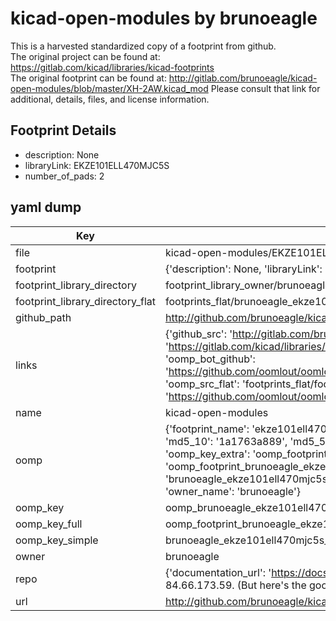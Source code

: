 # kicad-open-modules by brunoeagle  
This is a harvested standardized copy of a footprint from github.  
The original project can be found at:  
https://gitlab.com/kicad/libraries/kicad-footprints  
The original footprint can be found at:
http://gitlab.com/brunoeagle/kicad-open-modules/blob/master/XH-2AW.kicad_mod
Please consult that link for additional, details, files, and license information.  
## Footprint Details
* description: None  
* libraryLink: EKZE101ELL470MJC5S  
* number_of_pads: 2  
## yaml dump  
| Key | Value |  
| --- | --- |  
| file | kicad-open-modules/EKZE101ELL470MJC5S.kicad_mod |  
| footprint | {'description': None, 'libraryLink': 'EKZE101ELL470MJC5S', 'number_of_pads': 2} |  
| footprint_library_directory | footprint_library_owner/brunoeagle_kicad-open-modules |  
| footprint_library_directory_flat | footprints_flat/brunoeagle_ekze101ell470mjc5s_ekze101ell470mjc5s/working |  
| github_path | http://github.com/brunoeagle/kicad-open-modules/blob/master/EKZE101ELL470MJC5S.kicad_mod |  
| links | {'github_src': 'http://gitlab.com/brunoeagle/kicad-open-modules/blob/master/XH-2AW.kicad_mod', 'github_src_repo': 'https://gitlab.com/kicad/libraries/kicad-footprints', 'oomp_bot': 'footprints/brunoeagle_ekze101ell470mjc5s_ekze101ell470mjc5s/working', 'oomp_bot_github': 'https://github.com/oomlout/oomlout_oomp_footprint_bot/tree/main/footprints/brunoeagle_ekze101ell470mjc5s_ekze101ell470mjc5s/working', 'oomp_src_flat': 'footprints_flat/footprints_flat/brunoeagle_ekze101ell470mjc5s_ekze101ell470mjc5s/working', 'oomp_src_flat_github': 'https://github.com/oomlout/oomlout_oomp_footprint_src/tree/main/footprints_flat/brunoeagle_ekze101ell470mjc5s_ekze101ell470mjc5s/working'} |  
| name | kicad-open-modules |  
| oomp | {'footprint_name': 'ekze101ell470mjc5s', 'library_name': 'ekze101ell470mjc5s_kicad_mod', 'md5': '1a1763a8897df25214fd0a3a67fc9920', 'md5_10': '1a1763a889', 'md5_5': '1a176', 'md5_6': '1a1763', 'oomp_key': 'oomp_brunoeagle_ekze101ell470mjc5s_ekze101ell470mjc5s', 'oomp_key_extra': 'oomp_footprint_brunoeagle_ekze101ell470mjc5s_ekze101ell470mjc5s', 'oomp_key_full': 'oomp_footprint_brunoeagle_ekze101ell470mjc5s_ekze101ell470mjc5s_1a1763', 'oomp_key_simple': 'brunoeagle_ekze101ell470mjc5s_ekze101ell470mjc5s', 'original_filename': 'kicad-open-modules/EKZE101ELL470MJC5S.kicad_mod', 'owner_name': 'brunoeagle'} |  
| oomp_key | oomp_brunoeagle_ekze101ell470mjc5s_ekze101ell470mjc5s |  
| oomp_key_full | oomp_footprint_brunoeagle_ekze101ell470mjc5s_ekze101ell470mjc5s |  
| oomp_key_simple | brunoeagle_ekze101ell470mjc5s_ekze101ell470mjc5s |  
| owner | brunoeagle |  
| repo | {'documentation_url': 'https://docs.github.com/rest/overview/resources-in-the-rest-api#rate-limiting', 'message': "API rate limit exceeded for 84.66.173.59. (But here's the good news: Authenticated requests get a higher rate limit. Check out the documentation for more details.)"} |  
| url | http://github.com/brunoeagle/kicad-open-modules |  

